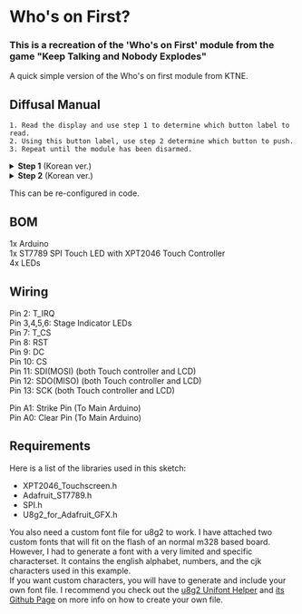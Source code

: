 # Who's on First?
### This is a recreation of the 'Who's on First' module from the game "Keep Talking and Nobody Explodes"
A quick simple version of the Who's on first module from KTNE. 
## Diffusal Manual
```
1. Read the display and use step 1 to determine which button label to read.
2. Using this button label, use step 2 determine which button to push.
3. Repeat until the module has been disarmed.
```

<details>
<summary> <strong>Step 1</strong> (Korean ver.)</summary>
<br>
Based on the display, <strong>read</strong> the label of a particular button and proceed to step 2:</br></br>

<table><thead><tr><th colspan="2">빈칸</th><th rowspan="4"></th><th colspan="2">일본어</th><th rowspan="4"></th><th colspan="2">없어</th></tr><tr><th>0</th><th></th><th></th><th></th><th></th><th></th></tr><tr><th></th><th></th><th>0</th><th></th><th></th><th></th></tr><tr><th></th><th></th><th></th><th></th><th>0</th><th></th></tr></thead><tbody><tr><td colspan="8"></td></tr><tr><td colspan="2"></td><td rowspan="4"></td><td colspan="2">にほんご</td><td rowspan="4"></td><td colspan="2">화면</td></tr><tr><td></td><td>0</td><td></td><td></td><td></td><td></td></tr><tr><td></td><td></td><td></td><td>0</td><td></td><td></td></tr><tr><td></td><td></td><td></td><td></td><td></td><td>0</td></tr></tbody></table>

</details>

<details>
<summary> <strong>Step 2</strong> (Korean ver.)</summary>
<br>
Using the label from step 1, push <strong>the first button that appears</strong> in its corresponding list: </br></br>

  <table><thead><tr><th>Button Reads: </th><th colspan="19">Buttons to Press:</th></tr></thead><tbody><tr><td>뭐</td><td>뭐</td><td>몰라</td><td>안보여</td><td>어디</td><td>모르겠어</td><td>잠만</td><td>이거</td><td>첫번째</td><td>응</td><td>알았어</td><td>아니</td><td>했어</td><td>다음</td><td>가운데</td><td>눌러</td><td>버튼</td><td>잠깐만</td><td>다시</td><td>어</td></tr><tr><td>몰라</td><td>잠깐만</td><td>첫번째</td><td>다음</td><td>아니</td><td>몰라</td><td>어</td><td>안보여</td><td></td><td>뭐</td><td>어디</td><td>모르겠어</td><td>알았어</td><td>가운데</td><td>버튼</td><td>이거</td><td>했어</td><td>응</td><td>눌러</td><td>다시</td></tr><tr><td>안보여</td><td>눌러</td><td>안보여</td><td>첫번째</td><td>버튼</td><td>응</td><td>어디</td><td>잠깐만</td><td>가운데</td><td>뭐</td><td>알았어</td><td>이거</td><td>다음</td><td>했어</td><td>잠만</td><td>모르겠어</td><td>아니</td><td>다시</td><td>어</td><td>몰라</td></tr><tr><td>어디</td><td>응</td><td>이거</td><td>어</td><td>몰라</td><td>첫번째</td><td>가운데</td><td>다시</td><td>했어</td><td>다음</td><td>버튼</td><td>안보여</td><td>알았어</td><td>어디</td><td>모르겠어</td><td>잠깐만</td><td>아니</td><td>잠만</td><td>뭐</td><td>눌러</td></tr><tr><td>모르겠어</td><td>어</td><td>다음</td><td>뭐</td><td>눌러</td><td>첫번째</td><td>몰라</td><td>알았어</td><td>했어</td><td>가운데</td><td>어디</td><td>안보여</td><td>모르겠어</td><td>이거</td><td>응</td><td>아니</td><td>버튼</td><td>다시</td><td>잠만</td><td>잠깐만</td></tr><tr><td>잠만</td><td>잠깐만</td><td>몰라</td><td>알았어</td><td>뭐</td><td>다음</td><td>첫번째</td><td>눌러</td><td>모르겠어</td><td>안보여</td><td>버튼</td><td>다시</td><td>잠만</td><td>했어</td><td>이거</td><td>가운데</td><td>어</td><td>어디</td><td>응</td><td>아니</td></tr><tr><td>이거</td><td>아니</td><td>다음</td><td>응</td><td>다시</td><td>이거</td><td>버튼</td><td>알았어</td><td>어디</td><td>잠깐만</td><td>눌러</td><td>가운데</td><td>어</td><td>안보여</td><td>몰라</td><td>했어</td><td>첫번째</td><td>뭐</td><td>잠만</td><td>모르겠어</td></tr><tr><td>첫번째</td><td>모르겠어</td><td>버튼</td><td>어디</td><td>잠깐만</td><td>알았어</td><td>첫번째</td><td>응</td><td>이거</td><td>어</td><td>다시</td><td>다음</td><td>아니</td><td>가운데</td><td>안보여</td><td>했어</td><td>뭐</td><td>눌러</td><td>몰라</td><td>잠만</td></tr><tr><td>응</td><td>눌러</td><td>이거</td><td>다음</td><td>했어</td><td>첫번째</td><td>다시</td><td>몰라</td><td>잠만</td><td>뭐</td><td>가운데</td><td>잠깐만</td><td>모르겠어</td><td>어디</td><td>알았어</td><td>응</td><td>아니</td><td>안보여</td><td>버튼</td><td>어</td></tr><tr><td>알았어</td><td>어</td><td>뭐</td><td>이거</td><td>첫번째</td><td>다시</td><td>안보여</td><td>했어</td><td>알았어</td><td>몰라</td><td>잠깐만</td><td>눌러</td><td>가운데</td><td>아니</td><td>모르겠어</td><td>다음</td><td>잠만</td><td>응</td><td>버튼</td><td>어디</td></tr><tr><td>아니</td><td>뭐</td><td>다음</td><td>했어</td><td>잠만</td><td>눌러</td><td>가운데</td><td>응</td><td>아니</td><td>잠깐만</td><td>알았어</td><td>버튼</td><td>어</td><td>안보여</td><td>모르겠어</td><td>첫번째</td><td>어디</td><td>다시</td><td>이거</td><td>몰라</td></tr><tr><td>했어</td><td>했어</td><td>버튼</td><td>가운데</td><td>응</td><td>알았어</td><td>다시</td><td>어디</td><td>첫번째</td><td>이거</td><td>어</td><td>아니</td><td>안보여</td><td>뭐</td><td>잠깐만</td><td>잠만</td><td>모르겠어</td><td>다음</td><td>눌러</td><td>몰라</td></tr><tr><td>다음</td><td>알았어</td><td>잠만</td><td>모르겠어</td><td>어디</td><td>몰라</td><td>아니</td><td>응</td><td>어</td><td>이거</td><td>눌러</td><td>다시</td><td>첫번째</td><td>다음</td><td>잠깐만</td><td>가운데</td><td>했어</td><td>뭐</td><td>안보여</td><td>버튼</td></tr><tr><td>가운데</td><td>잠깐만</td><td>눌러</td><td>뭐</td><td>했어</td><td>어</td><td>다시</td><td>다음</td><td>버튼</td><td>첫번째</td><td>아니</td><td>모르겠어</td><td>알았어</td><td>어디</td><td>이거</td><td>안보여</td><td>첫번째</td><td>몰라</td><td>가운데</td><td>잠만</td></tr><tr><td>눌러</td><td>아니</td><td>했어</td><td>모르겠어</td><td>버튼</td><td>몰라</td><td>다시</td><td>가운데</td><td>뭐</td><td>안보여</td><td>어디</td><td>어</td><td>눌러</td><td>첫번째</td><td>이거</td><td>잠깐만</td><td>다음</td><td>잠만</td><td>알았어</td><td>응</td></tr><tr><td>버튼</td><td>다시</td><td>버튼</td><td>어</td><td>잠만</td><td>몰라</td><td>가운데</td><td>뭐</td><td>이거</td><td>아니</td><td>눌러</td><td>다음</td><td>했어</td><td>어디</td><td>잠깐만</td><td>응</td><td>모르겠어</td><td>안보여</td><td>첫번째</td><td>알았어</td></tr><tr><td>잠깐만</td><td>이거</td><td>어</td><td>눌러</td><td>잠만</td><td>몰라</td><td>안보여</td><td>했어</td><td>첫번째</td><td>버튼</td><td>모르겠어</td><td>뭐</td><td>다음</td><td>알았어</td><td>가운데</td><td>아니</td><td>다시</td><td>어디</td><td>응</td><td>잠깐만</td></tr><tr><td>다시</td><td>다음</td><td>버튼</td><td>잠만</td><td>첫번째</td><td>안보여</td><td>어</td><td>응</td><td>뭐</td><td>눌러</td><td>다시</td><td>알았어</td><td>몰라</td><td>아니</td><td>어디</td><td>했어</td><td>모르겠어</td><td>가운데</td><td>잠깐만</td><td>이거</td></tr><tr><td>어</td><td>잠깐만</td><td>몰라</td><td>버튼</td><td>했어</td><td>안보여</td><td>가운데</td><td>이거</td><td>알았어</td><td>어디</td><td>잠만</td><td>첫번째</td><td>다음</td><td>모르겠어</td><td>뭐</td><td>응</td><td>아니</td><td>눌러</td><td>어</td><td>다시</td></tr></tbody></table>

</details>

This can be re-configured in code.
## BOM
1x Arduino</br>
1x ST7789 SPI Touch LED with XPT2046 Touch Controller </br>
4x LEDs </br>

## Wiring
Pin 2: T_IRQ </br>
Pin 3,4,5,6: Stage Indicator LEDs </br>
Pin 7: T_CS </br>
Pin 8: RST </br>
Pin 9: DC </br>
Pin 10: CS </br>
Pin 11: SDI(MOSI) (both Touch controller and LCD)</br>
Pin 12: SDO(MISO) (both Touch controller and LCD)</br>
Pin 13: SCK (both Touch controller and LCD) </br>

Pin A1: Strike Pin (To Main Arduino) </br>
Pin A0: Clear Pin (To Main Arduino) </br>

## Requirements
Here is a list of the libraries used in this sketch:
- XPT2046_Touchscreen.h
- Adafruit_ST7789.h
- SPI.h
- U8g2_for_Adafruit_GFX.h
  
You also need a custom font file for u8g2 to work. 
I have attached two custom fonts that will fit on the flash of an normal m328 based board.
However, I had to generate a font with a very limited and specific characterset.
It contains the english alphabet, numbers, and the cjk characters used in this example. </br>
If you want custom characters, you will have to generate and include your own font file. 
I recommend you check out the [u8g2 Unifont Helper](https://stncrn.github.io/u8g2-unifont-helper/) and [its Github Page](https://github.com/stncrn/u8g2-unifont-helper) on more info on how to create your own file.
